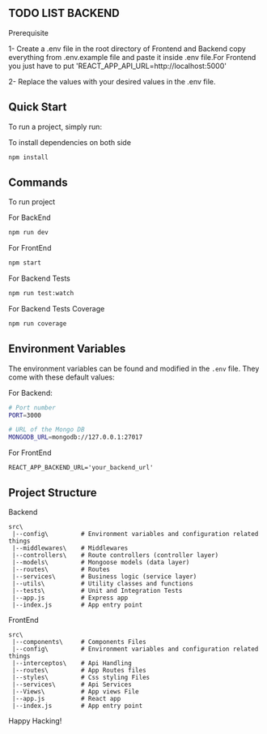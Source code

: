 ## TODO LIST BACKEND

Prerequisite

1- Create a .env file in the root directory of Frontend and Backend copy everything from .env.example file and paste it inside .env file.For Frontend you just have to put 'REACT_APP_API_URL=http://localhost:5000'

2- Replace the values with your desired values in the .env file.

## Quick Start

To run a project, simply run:

To install dependencies on both side

```bash
npm install 
```

## Commands

To run project

For BackEnd
```bash
npm run dev 
```

For FrontEnd
```bash
npm start 
```

For Backend Tests
```bash
npm run test:watch
```

For Backend Tests Coverage
```bash
npm run coverage 
```

## Environment Variables

The environment variables can be found and modified in the `.env` file. They come with these default values:

For Backend:

```bash
# Port number
PORT=3000

# URL of the Mongo DB
MONGODB_URL=mongodb://127.0.0.1:27017

```

For FrontEnd
```
REACT_APP_BACKEND_URL='your_backend_url'
```

## Project Structure

Backend
```
src\
 |--config\         # Environment variables and configuration related things
 |--middlewares\    # Middlewares
 |--controllers\    # Route controllers (controller layer)
 |--models\         # Mongoose models (data layer)
 |--routes\         # Routes
 |--services\       # Business logic (service layer)
 |--utils\          # Utility classes and functions
 |--tests\          # Unit and Integration Tests
 |--app.js          # Express app
 |--index.js        # App entry point
```

FrontEnd
```
src\
 |--components\     # Components Files
 |--config\         # Environment variables and configuration related things
 |--interceptos\    # Api Handling
 |--routes\         # App Routes files
 |--styles\         # Css styling Files
 |--services\       # Api Services
 |--Views\          # App views File
 |--app.js          # React app
 |--index.js        # App entry point
```

Happy Hacking!